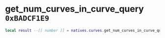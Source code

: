 # get_num_curves_in_curve_query `0xBADCF1E9`

```lua
local result --[[ number ]] = natives.curves.get_num_curves_in_curve_query(_unk0 --[[ number ]])
```